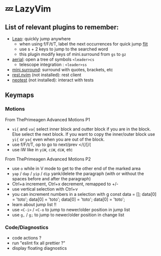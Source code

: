 # 💤 LazyVim

## List of relevant plugins to remember:

- [Leap](https://github.com/ggandor/leap.nvim): quickly jump anywhere
  - when using f/F/t/T, label the next occurrences for quick jump [flit](https://github.com/ggandor/flit.nvim)
  - use s + 2 keys to jump to the searched word
  - this plugin modify keys of mini.surround from `gs` to `gz`
- [aerial](https://github.com/stevearc/aerial.nvim): open a tree of symbols `<leader>cs`
  - telescope integration : `<leader>ss`
- [mini.surround](https://github.com/echasnovski/mini.surround?tab=readme-ov-file#features): surround with quotes, brackets, etc
- [rest.nvim](https://github.com/rest-nvim/rest.nvim) (not installed): rest client
- [neotest](https://github.com/nvim-neotest/neotest) (not installed): interact with tests

## Keymaps

### Motions

From ThePrimeagen Advanced Motions P1

- `vi{` and `va{` select inner block and outter block if you are in the block. Else select the next block. If you want to copy the inner/outer block use `yi{` or `ya{` even when you are out of the block.
- use f/F/t/T, op to go to next/prev </{/[/(
- use iW like in `yiW`, `ciW`, `diW`, etc

From ThePrimeagen Advanced Motions P2

- use `o` while in V mode to get to the other end of the marked area
- `yap` / `dap` / `yip` / `dip` yank/delete the paragraph (with or without the spaces before and after the paragraph)
- Ctrl+a increment, Ctrl+x decrement, remapped to +/-
- use vertical selection with Ctrl+v
- you can increment numbers in a selection with g<C-a>
  const data = [];
  data[0] = 'toto';
  data[0] = 'toto';
  data[0] = 'toto';
  data[0] = 'toto';
- learn about jump list !!
- use `<C-i>` / `<C-o` to jump to newer/older position in jump list
- use `g,` / `g;` to jump to newer/older position in change list

### Code/Diagnostics

- code actions ?
- run "eslint fix all prettier ?"
- display floating diagnostics
